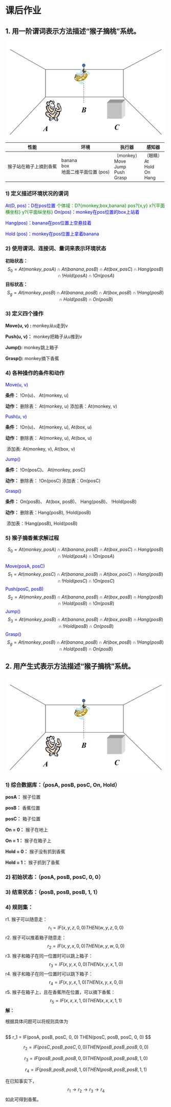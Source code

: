 # 课后作业

 ## 1. 用一阶谓词表示方法描述“猴子摘桃”系统。

![image-20221227225856273](猴子摘香蕉/image-20221227225856273.png)

| 性能                   | 环境                                         | 执行器                                               | 感知器                                       |
| ---------------------- | -------------------------------------------- | ---------------------------------------------------- | -------------------------------------------- |
| 猴子站在箱子上摘到香蕉 | banana<br />box<br />地面二维平面位置  (pos) | （monkey） <br />Move<br />Jump<br />Push<br />Grasp | （眼睛）<br />At<br />Hold<br />On<br />Hang |

### 1) 定义描述环境状况的谓词

<font color=blue>At(D, pos)：D在pos位置</font>	<font color=green>个体域：D?{monkey,box,banana} pos?{x,y} x?{平面横坐标} y?{平面纵坐标}</font>
<font color=blue>On(pos)：monkey在pos位置的box上站着</font>	

<font color=blue>Hang(pos)：banana在pos位置上空悬挂着</font>

<font color=blue>Hold (pos)：monkey在pos位置上拿着banana</font>

### 2) 使用谓词、连接词、量词来表示环境状态

**初始状态：**
$$
S_0 = At(monkey, posA) \cap At(banana, posB) \cap At(box, posC) \cap Hang(posB) \cap !Hold(posA) \cap  !On(posA)
$$
**目标状态：**
$$
S_g = At(monkey, posB) \cap At(banana, posB) \cap At(box, posB) \cap !Hang(posB) \cap Hold(posB) \cap  On(posB)
$$


### 3) 定义四个操作

**Move(u, v) :** monkey从u走到v

**Push(u, v)：** monkey把箱子从u推到v

**Jump():** monkey跳上箱子

**Grasp():** monkey摘下香蕉



### 4) 各种操作的条件和动作

<font color=blue>Move(u, v)</font>

**条件：** !On(u)、 At(monkey, u)

**动作：** 删除表： At(monkey, u)	添加表：At(monkey, v)



<font color=blue>Push(u, v)</font>

**条件：** !On(u)、 At(monkey, u), At(box, u)

**动作：** 删除表： At(monkey, u), At(box, u)

​			添加表:	At(monkey, v), At(box, v)



<font color=blue>Jump()</font>

**条件：** !On(posC)、 At(monkey, posC)

**动作：** 删除表： !On(posC)	添加表：On(posC)



<font color=blue>Grasp()</font>

**条件：** On(posB)、 At(box, posB)、 Hang(posB)、 !Hold(posB)

**动作：** 删除表：Hang(posB),  !Hold(posB)

​			添加表：!Hang(posB),  Hold(posB)



### 5) 猴子摘香蕉求解过程

$$
S_0 = At(monkey, posA) \cap At(banana, posB) \cap At(box, posC) \cap Hang(posB) \cap !Hold(posA) \cap  !On(posA)
$$

<font color=blue>Move(posA, posC)</font>
$$
S_1 = At(monkey, posC) \cap At(banana, posB) \cap At(box, posC) \cap Hang(posB) \cap !Hold(posC) \cap  !On(posC)
$$
<font color=blue>Push(posC, posB)</font>
$$
S_2 = At(monkey, posB) \cap At(banana, posB) \cap At(box, posB) \cap Hang(posB) \cap !Hold(posB) \cap  !On(posB)
$$
<font color=blue>Jump()</font>
$$
S_3 = At(monkey, posB) \cap At(banana, posB) \cap At(box, posB) \cap Hang(posB) \cap !Hold(posB) \cap  On(posB)
$$
<font color=blue>Grasp()</font>
$$
S_g = At(monkey, posB) \cap At(banana, posB) \cap At(box, posB) \cap !Hang(posB) \cap Hold(posB) \cap  On(posB)
$$




## 2.   用产生式表示方法描述“猴子摘桃”系统。

 ![image-20221228115730869](猴子摘香蕉/image-20221228115730869.png)

 ### 1) 综合数据库：（posA, posB, posC, On, Hold）

**posA：** 猴子位置

**posB：** 香蕉位置

**posC：** 箱子位置

**On = 0：** 猴子在地上

**On = 1：** 猴子在箱子上

**Hold = 0：** 猴子没有抓到香蕉

**Hold = 1：** 猴子抓到了香蕉



### 2) 初始状态：（posA, posB, posC, 0, 0）

### 3) 结束状态：（posB, posB, posB, 1, 1）

### 4) 规则集：

r1. 猴子可以随意走：
$$
r_1 = IF(x, y, z, 0, 0) THEN(w, y, z, 0, 0)
$$
r2. 猴子可以推着箱子随意走：
$$
r_2 = IF(x, y, x, 0, 0) THEN(w, y, w, 0, 0)
$$
r3. 猴子和箱子在同一位置时可以跳上箱子：
$$
r_3 = IF(x, y, x, 0, 0) THEN(x, y, x, 1, 0)
$$
r4. 猴子和箱子在同一位置时可以跳下箱子：
$$
r_4 = IF(x, y, x, 1, 0) THEN(x, y, x, 0, 0)
$$
r5. 猴子在箱子上，且在香蕉所在位置，可以摘下香蕉：
$$
r_5 = IF(x, x, x, 1, 0) THEN(x, x, x, 1, 1)
$$
**解：**

根据具体问题可以将规则具体为

<br>
$$
r_1 = IF(posA, posB, posC, 0, 0) THEN(posC, posB, posC, 0, 0)
$$

$$
r_2 = IF(posC, posB, posC, 0, 0) THEN(posB, posB, posB, 0, 0)
$$

$$
r_3 = IF(posB, posB, posB, 0, 0) THEN(posB, posB, posB, 1, 0)
$$

$$
r_4 = IF(posB, posB, posB, 1, 0) THEN(posB, posB, posB, 1, 1)
$$



在已知事实下，
$$
r_1 \to r_2 \to r_3 \to r_4
$$
如此可得到香蕉。



